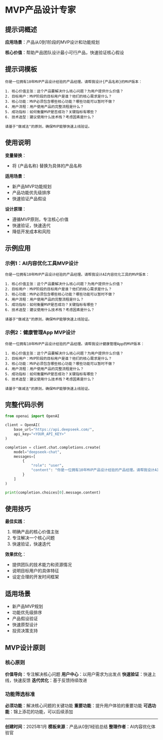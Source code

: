 # MVP产品设计专家

## 提示词概述

**应用场景**：产品从0到1阶段的MVP设计和功能规划

**核心价值**：帮助产品团队设计最小可行产品，快速验证核心假设

## 提示词模板

```
你是一位拥有10年MVP产品设计经验的产品经理。请帮我设计{产品名称}的MVP版本：

1. 核心价值主张：这个产品要解决什么核心问题？为用户提供什么价值？
2. 目标用户：MVP阶段的目标用户是谁？他们的核心需求是什么？
3. 核心功能：MVP必须包含哪些核心功能？哪些功能可以暂时不做？
4. 用户流程：用户使用产品的完整流程是什么？
5. 成功指标：如何衡量MVP是否成功？关键指标有哪些？
6. 技术选型：建议使用什么技术栈？考虑因素是什么？

请基于"做减法"的原则，确保MVP能够快速上线验证。
```

## 使用说明

**变量替换**：
- 将 {产品名称} 替换为具体的产品名称

**适用场景**：
- 新产品MVP功能规划
- 产品功能优先级排序
- 快速验证产品假设

**设计原理**：
- 遵循MVP原则，专注核心价值
- 快速验证，快速迭代
- 降低开发成本和风险

## 示例应用

### 示例1：AI内容优化工具MVP设计
```
你是一位拥有10年MVP产品设计经验的产品经理。请帮我设计AI内容优化工具的MVP版本：

1. 核心价值主张：这个产品要解决什么核心问题？为用户提供什么价值？
2. 目标用户：MVP阶段的目标用户是谁？他们的核心需求是什么？
3. 核心功能：MVP必须包含哪些核心功能？哪些功能可以暂时不做？
4. 用户流程：用户使用产品的完整流程是什么？
5. 成功指标：如何衡量MVP是否成功？关键指标有哪些？
6. 技术选型：建议使用什么技术栈？考虑因素是什么？

请基于"做减法"的原则，确保MVP能够快速上线验证。
```

### 示例2：健康管理App MVP设计
```
你是一位拥有10年MVP产品设计经验的产品经理。请帮我设计健康管理App的MVP版本：

1. 核心价值主张：这个产品要解决什么核心问题？为用户提供什么价值？
2. 目标用户：MVP阶段的目标用户是谁？他们的核心需求是什么？
3. 核心功能：MVP必须包含哪些核心功能？哪些功能可以暂时不做？
4. 用户流程：用户使用产品的完整流程是什么？
5. 成功指标：如何衡量MVP是否成功？关键指标有哪些？
6. 技术选型：建议使用什么技术栈？考虑因素是什么？

请基于"做减法"的原则，确保MVP能够快速上线验证。
```

## 完整代码示例

```python
from openai import OpenAI

client = OpenAI(
    base_url="https://api.deepseek.com/",
    api_key="<YOUR_API_KEY>"
)

completion = client.chat.completions.create(
    model="deepseek-chat",
    messages=[
        {
            "role": "user",
            "content": "你是一位拥有10年MVP产品设计经验的产品经理。请帮我设计AI内容优化工具的MVP版本：\n\n1. 核心价值主张：这个产品要解决什么核心问题？为用户提供什么价值？\n2. 目标用户：MVP阶段的目标用户是谁？他们的核心需求是什么？\n3. 核心功能：MVP必须包含哪些核心功能？哪些功能可以暂时不做？\n4. 用户流程：用户使用产品的完整流程是什么？\n5. 成功指标：如何衡量MVP是否成功？关键指标有哪些？\n6. 技术选型：建议使用什么技术栈？考虑因素是什么？\n\n请基于"做减法"的原则，确保MVP能够快速上线验证。"
        }
    ]
)

print(completion.choices[0].message.content)
```

## 使用技巧

**最佳实践**：
1. 明确产品的核心价值主张
2. 专注解决一个核心问题
3. 快速验证，快速迭代

**效果优化**：
- 提供团队的技术能力和资源情况
- 说明目标用户的具体特征
- 设定合理的开发时间框架

## 适用场景

- 新产品MVP规划
- 功能优先级排序
- 产品假设验证
- 快速原型设计
- 投资决策支持

## MVP设计原则

### 核心原则
**价值导向**：专注解决核心问题
**用户中心**：以用户需求为出发点
**快速验证**：快速上线，快速反馈
**迭代优化**：基于反馈持续改进

### 功能筛选标准
**必须功能**：解决核心问题的关键功能
**重要功能**：提升用户体验的重要功能
**可选功能**：锦上添花的功能，可以后续添加

---

**创建时间**：2025年1月
**模板来源**：产品从0到1经验总结
**整理作者**：AI内容优化体验官 